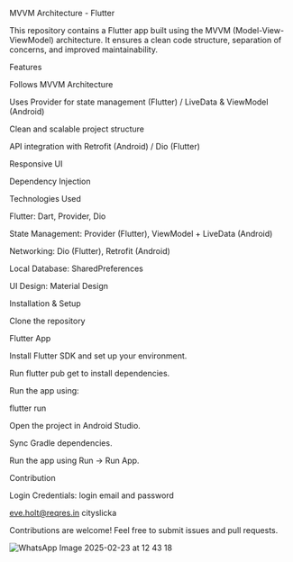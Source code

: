 MVVM Architecture - Flutter 


This repository contains a Flutter app built using the MVVM (Model-View-ViewModel) architecture. It ensures a clean code structure, separation of concerns, and improved maintainability.

Features

Follows MVVM Architecture

Uses Provider for state management (Flutter) / LiveData & ViewModel (Android)

Clean and scalable project structure

API integration with Retrofit (Android) / Dio (Flutter)

Responsive UI

Dependency Injection

Technologies Used

Flutter: Dart, Provider, Dio

State Management: Provider (Flutter), ViewModel + LiveData (Android)

Networking: Dio (Flutter), Retrofit (Android)

Local Database: SharedPreferences

UI Design: Material Design

Installation & Setup

Clone the repository

Flutter App

Install Flutter SDK and set up your environment.

Run flutter pub get to install dependencies.

Run the app using:

flutter run


Open the project in Android Studio.

Sync Gradle dependencies.

Run the app using Run → Run App.

Contribution

Login Credentials:
login email and password

eve.holt@reqres.in
cityslicka

Contributions are welcome! Feel free to submit issues and pull requests.



![WhatsApp Image 2025-02-23 at 12 43 18](https://github.com/user-attachments/assets/3f9e8885-669f-4964-8bc0-9742a6fcf16e)


